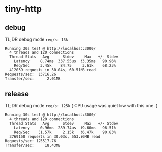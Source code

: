 # tiny-http

## debug
TL;DR debug mode `req/s: 13k`
```
Running 30s test @ http://localhost:3000/
  4 threads and 120 connections
  Thread Stats   Avg      Stdev     Max   +/- Stdev
    Latency     8.74ms  337.55us  33.35ms   90.96%
    Req/Sec     3.45k    84.75     3.61k    68.25%
  412039 requests in 30.04s, 60.51MB read
Requests/sec:  13716.26
Transfer/sec:      2.01MB
```

## release 
TL;DR debug mode `req/s: 125k` ( CPU usage was quiet low with this one. )
```
Running 30s test @ http://localhost:3000/
  4 threads and 120 connections
  Thread Stats   Avg      Stdev     Max   +/- Stdev
    Latency     0.96ms  289.74us  19.60ms   96.51%
    Req/Sec    31.57k     2.15k   36.47k    90.83%
  3769158 requests in 30.03s, 553.56MB read
Requests/sec: 125517.76
Transfer/sec:     18.43MB
```